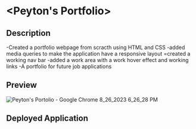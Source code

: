 # <Peyton's Portfolio>

## Description

-Created a portfolio webpage from scracth using HTML and CSS
-added media queries to make the application have a responsive layout
=created a working nav bar
-added a work area with a work hover effect and working links
-A portfolio for future job applications

## Preview

![Peyton's Portolio - Google Chrome 8_26_2023 6_26_28 PM](https://github.com/pToum21/peytons-portfolio-2/assets/138056441/d1261e13-e024-431d-8bd9-ea41ec4acbf9)

## Deployed Application

